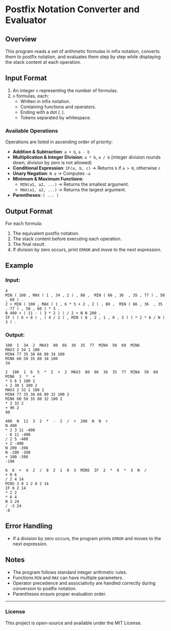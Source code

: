 # Postfix Notation Converter and Evaluator

## Overview
This program reads a set of arithmetic formulas in infix notation, converts them to postfix notation, and evaluates them step by step while displaying the stack content at each operation.

## Input Format
1. An integer `n` representing the number of formulas.
2. `n` formulas, each:
   - Written in infix notation.
   - Containing functions and operators.
   - Ending with a dot (`.`).
   - Tokens separated by whitespace.

### Available Operations
Operations are listed in ascending order of priority:
- **Addition & Subtraction**: `a + b`, `a - b`
- **Multiplication & Integer Division**: `a * b`, `a / b` (integer division rounds down, division by zero is not allowed)
- **Conditional Expression**: `IF(a, b, c)` → Returns `b` if `a > 0`, otherwise `c`
- **Unary Negation**: `N a` → Computes `-a`
- **Minimum & Maximum Functions**:
  - `MIN(a1, a2, ...)` → Returns the smallest argument.
  - `MAX(a1, a2, ...)` → Returns the largest argument.
- **Parentheses**: `( ... )`

## Output Format
For each formula:
1. The equivalent postfix notation.
2. The stack content before executing each operation.
3. The final result.
4. If division by zero occurs, print `ERROR` and move to the next expression.

## Example
### Input:
```
4
MIN ( 100 , MAX ( 1 , 34 , 2 ) , 80 ,  MIN ( 66 , 36  , 35 , 77 ) , 50 , 60 ) .
2 + MIN ( 100 , MAX ( 1 , 6 * 5 + 2 , 2 ) , 80 ,  MIN ( 66 , 36  , 35 , 77 ) , 50 , 60 ) * 3 .
N 400 + ( 11 - ( 3 * 2 ) ) / 2 + N N 200 .
IF ( ( 6 + 8 ) , ( 4 / 2 ) , MIN ( 8 , 2 , 1 , 0 , 3 ) ) * 2 * 6 / N ( 3 ) .
```

### Output:
```
100  1  34  2  MAX3  80  66  36  35  77  MIN4  50  60  MIN6
MAX3 2 34 1 100
MIN4 77 35 36 66 80 34 100
MIN6 60 50 35 80 34 100
34

2  100  1  6  5  *  2  +  2  MAX3  80  66  36  35  77  MIN4  50  60  MIN6  3  *  +
* 5 6 1 100 2
+ 2 30 1 100 2
MAX3 2 32 1 100 2
MIN4 77 35 36 66 80 32 100 2
MIN6 60 50 35 80 32 100 2
* 3 32 2
+ 96 2
98

400  N  11  3  2  *  -  2  /  +  200  N  N  +
N 400
* 2 3 11 -400
- 6 11 -400
/ 2 5 -400
+ 2 -400
N 200 -398
N -200 -398
+ 200 -398
-198

6  8  +  4  2  /  8  2  1  0  3  MIN5  IF  2  *  6  *  3  N  /
+ 8 6
/ 2 4 14
MIN5 3 0 1 2 8 2 14
IF 0 2 14
* 2 2
* 6 4
N 3 24
/ -3 24
-8
```

## Error Handling
- If a division by zero occurs, the program prints `ERROR` and moves to the next expression.

## Notes
- The program follows standard integer arithmetic rules.
- Functions `MIN` and `MAX` can have multiple parameters.
- Operator precedence and associativity are handled correctly during conversion to postfix notation.
- Parentheses ensure proper evaluation order.

---

### License
This project is open-source and available under the MIT License.